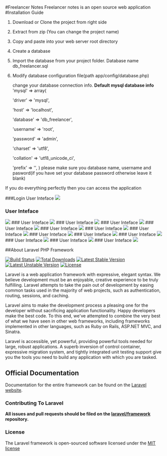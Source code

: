 #Freelancer Notes
 Freelancer notes is an open source web application
#Installation Guide

1) Download or Clone the project from right side

2) Extract from zip (You can change the project name)

3) Copy and paste into your web server root directory

4) Create a database

5) Import the database from your project folder. Database name db_freelancer.sql

6) Modify database configuration file(path app/config/database.php)

   change your database connection info.
   **Default mysql database info**
   		'mysql' => array(
   		
     'driver' => 'mysql',
     
     'host' => 'localhost',
     
     'database' => 'db_freelancer',
     
     'username' => 'root',
     
     'password' => 'admin',
     
     'charset' => 'utf8',
     
     'collation' => 'utf8_unicode_ci',
     
     'prefix' => '',
     )
    please make sure you database name, username and pasword(if you have set your database password otherwise leave it blank)
    
 If you do everything perfectly then you can access the application
 
###Login User Inteface
<img src="http://freelancernotes.techartisans.net/assets/demo-images/user-login.png">

### User Inteface
<img src="http://freelancernotes.techartisans.net/assets/demo-images/dashboard.png">
### User Inteface
<img src="http://freelancernotes.techartisans.net/assets/demo-images/new-client.png">
### User Inteface
<img src="http://freelancernotes.techartisans.net/assets/demo-images/all-clients.png">
### User Inteface
<img src="http://freelancernotes.techartisans.net/assets/demo-images/new-marketplace.png">
### User Inteface
<img src="http://freelancernotes.techartisans.net/assets/demo-images/all-marketplaces.png">
### User Inteface
<img src="http://freelancernotes.techartisans.net/assets/demo-images/new-project.png">
### User Inteface
<img src="http://freelancernotes.techartisans.net/assets/demo-images/all-projects.png">
### User Inteface
<img src="http://freelancernotes.techartisans.net/assets/demo-images/change-pass.png">
### User Inteface
<img src="http://freelancernotes.techartisans.net/assets/demo-images/edit-profile.png">
### User Inteface
<img src="http://freelancernotes.techartisans.net/assets/demo-images/reports.png">
### User Inteface
<img src="http://freelancernotes.techartisans.net/assets/demo-images/reports1.png">
### User Inteface
<img src="http://freelancernotes.techartisans.net/assets/demo-images/reports2.png">
### User Inteface
<img src="http://freelancernotes.techartisans.net/assets/demo-images/reports3.png">
### User Inteface
<img src="http://freelancernotes.techartisans.net/assets/demo-images/reports4.png">

 
##About Laravel PHP Framework

[![Build Status](https://travis-ci.org/laravel/framework.svg)](https://travis-ci.org/laravel/framework)
[![Total Downloads](https://poser.pugx.org/laravel/framework/downloads.svg)](https://packagist.org/packages/laravel/framework)
[![Latest Stable Version](https://poser.pugx.org/laravel/framework/v/stable.svg)](https://packagist.org/packages/laravel/framework)
[![Latest Unstable Version](https://poser.pugx.org/laravel/framework/v/unstable.svg)](https://packagist.org/packages/laravel/framework)
[![License](https://poser.pugx.org/laravel/framework/license.svg)](https://packagist.org/packages/laravel/framework)

Laravel is a web application framework with expressive, elegant syntax. We believe development must be an enjoyable, creative experience to be truly fulfilling. Laravel attempts to take the pain out of development by easing common tasks used in the majority of web projects, such as authentication, routing, sessions, and caching.

Laravel aims to make the development process a pleasing one for the developer without sacrificing application functionality. Happy developers make the best code. To this end, we've attempted to combine the very best of what we have seen in other web frameworks, including frameworks implemented in other languages, such as Ruby on Rails, ASP.NET MVC, and Sinatra.

Laravel is accessible, yet powerful, providing powerful tools needed for large, robust applications. A superb inversion of control container, expressive migration system, and tightly integrated unit testing support give you the tools you need to build any application with which you are tasked.

## Official Documentation

Documentation for the entire framework can be found on the [Laravel website](http://laravel.com/docs).

### Contributing To Laravel

**All issues and pull requests should be filed on the [laravel/framework](http://github.com/laravel/framework) repository.**

### License

The Laravel framework is open-sourced software licensed under the [MIT license](http://opensource.org/licenses/MIT)

